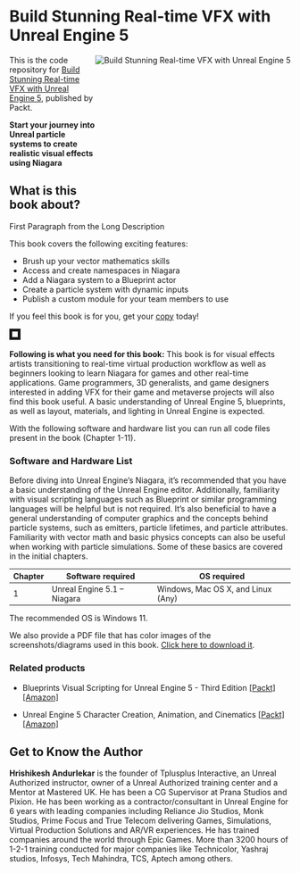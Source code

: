 # Build Stunning Real-time VFX with Unreal Engine 5

<a href="https://www.packtpub.com/product/build-stunning-real-time-vfx-with-unreal-engine-5/9781801072410"><img src="https://content.packt.com/B17261/cover_image_small.jpg" alt="Build Stunning Real-time VFX with Unreal Engine 5" height="256px" align="right"></a>

This is the code repository for [Build Stunning Real-time VFX with Unreal Engine 5](https://www.packtpub.com/product/build-stunning-real-time-vfx-with-unreal-engine-5/9781801072410), published by Packt.

**Start your journey into Unreal particle systems to create realistic visual effects using Niagara**

## What is this book about?
First Paragraph from the Long Description

This book covers the following exciting features: 
* Brush up your vector mathematics skills
* Access and create namespaces in Niagara
* Add a Niagara system to a Blueprint actor
* Create a particle system with dynamic inputs
* Publish a custom module for your team members to use

If you feel this book is for you, get your [copy](https://www.amazon.com/dp/1801072418) today!

<a href="https://www.packtpub.com/?utm_source=github&utm_medium=banner&utm_campaign=GitHubBanner"><img src="https://raw.githubusercontent.com/PacktPublishing/GitHub/master/GitHub.png" 
alt="https://www.packtpub.com/" border="5" /></a>



**Following is what you need for this book:**
This book is for visual effects artists transitioning to real-time virtual production workflow as well as beginners looking to learn Niagara for games and other real-time applications. Game programmers, 3D generalists, and game designers interested in adding VFX for their game and metaverse projects will also find this book useful. A basic understanding of Unreal Engine 5, blueprints, as well as layout, materials, and lighting in Unreal Engine is expected.

With the following software and hardware list you can run all code files present in the book (Chapter 1-11).

### Software and Hardware List

Before diving into Unreal Engine’s Niagara, it’s recommended that you have a basic understanding of
the Unreal Engine editor. Additionally, familiarity with visual scripting languages such as Blueprint
or similar programming languages will be helpful but is not required.
It’s also beneficial to have a general understanding of computer graphics and the concepts behind
particle systems, such as emitters, particle lifetimes, and particle attributes. Familiarity with vector
math and basic physics concepts can also be useful when working with particle simulations. Some of
these basics are covered in the initial chapters.

| Chapter  | Software required                   | OS required                        |
| -------- | ------------------------------------| -----------------------------------|
| 1        | Unreal Engine 5.1 – Niagara                     | Windows, Mac OS X, and Linux (Any) |

The recommended OS is Windows 11.

We also provide a PDF file that has color images of the screenshots/diagrams used in this book. [Click here to download it](https://packt.link/jM6sa).


### Related products <Other books you may enjoy>
* Blueprints Visual Scripting for Unreal Engine 5 - Third Edition [[Packt]](https://www.packtpub.com/product/blueprints-visual-scripting-for-unreal-engine-5-third-edition/9781801811583) [[Amazon]](https://www.amazon.com/dp/180181158X)

* Unreal Engine 5 Character Creation, Animation, and Cinematics [[Packt]](https://www.packtpub.com/product/unreal-engine-5-character-creation-animation-and-cinematics/9781801812443) [[Amazon]](https://www.amazon.com/dp/1801812446)

## Get to Know the Author
**Hrishikesh Andurlekar**
is the founder of Tplusplus Interactive, an Unreal Authorized instructor, owner of a Unreal Authorized training center and a Mentor at Mastered UK. He has been a CG Supervisor at Prana Studios and Pixion. He has been working as a contractor/consultant in Unreal Engine for 6 years with leading companies including Reliance Jio Studios, Monk Studios, Prime Focus and True Telecom delivering Games, Simulations, Virtual Production Solutions and AR/VR experiences. He has trained companies around the world through Epic Games. More than 3200 hours of 1-2-1 training conducted for major companies like Technicolor, Yashraj studios, Infosys, Tech Mahindra, TCS, Aptech among others.
